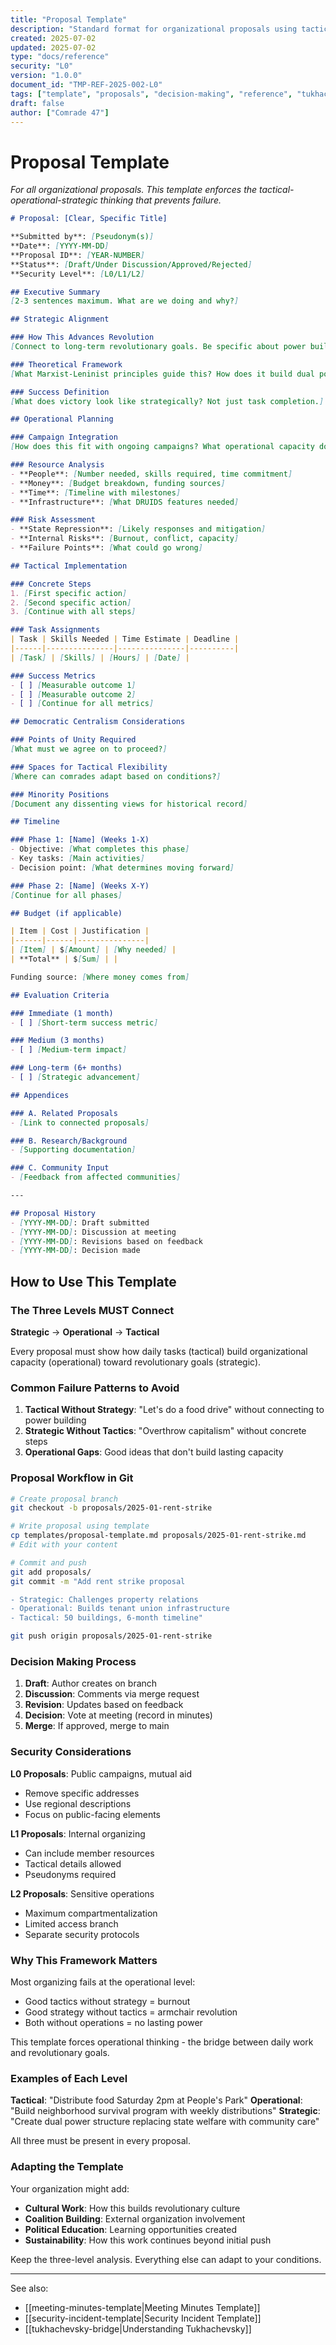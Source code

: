 ```yaml
---
title: "Proposal Template"
description: "Standard format for organizational proposals using tactical-operational-strategic framework"
created: 2025-07-02
updated: 2025-07-02
type: "docs/reference"
security: "L0"
version: "1.0.0"
document_id: "TMP-REF-2025-002-L0"
tags: ["template", "proposals", "decision-making", "reference", "tukhachevsky"]
draft: false
author: ["Comrade 47"]
---
```


# Proposal Template

*For all organizational proposals. This template enforces the tactical-operational-strategic thinking that prevents failure.*

```markdown
# Proposal: [Clear, Specific Title]

**Submitted by**: [Pseudonym(s)]
**Date**: [YYYY-MM-DD]
**Proposal ID**: [YEAR-NUMBER]
**Status**: [Draft/Under Discussion/Approved/Rejected]
**Security Level**: [L0/L1/L2]

## Executive Summary
[2-3 sentences maximum. What are we doing and why?]

## Strategic Alignment

### How This Advances Revolution
[Connect to long-term revolutionary goals. Be specific about power building.]

### Theoretical Framework
[What Marxist-Leninist principles guide this? How does it build dual power?]

### Success Definition
[What does victory look like strategically? Not just task completion.]

## Operational Planning

### Campaign Integration
[How does this fit with ongoing campaigns? What operational capacity does it build?]

### Resource Analysis
- **People**: [Number needed, skills required, time commitment]
- **Money**: [Budget breakdown, funding sources]
- **Time**: [Timeline with milestones]
- **Infrastructure**: [What DRUIDS features needed]

### Risk Assessment
- **State Repression**: [Likely responses and mitigation]
- **Internal Risks**: [Burnout, conflict, capacity]
- **Failure Points**: [What could go wrong]

## Tactical Implementation

### Concrete Steps
1. [First specific action]
2. [Second specific action]
3. [Continue with all steps]

### Task Assignments
| Task | Skills Needed | Time Estimate | Deadline |
|------|---------------|---------------|----------|
| [Task] | [Skills] | [Hours] | [Date] |

### Success Metrics
- [ ] [Measurable outcome 1]
- [ ] [Measurable outcome 2]
- [ ] [Continue for all metrics]

## Democratic Centralism Considerations

### Points of Unity Required
[What must we agree on to proceed?]

### Spaces for Tactical Flexibility
[Where can comrades adapt based on conditions?]

### Minority Positions
[Document any dissenting views for historical record]

## Timeline

### Phase 1: [Name] (Weeks 1-X)
- Objective: [What completes this phase]
- Key tasks: [Main activities]
- Decision point: [What determines moving forward]

### Phase 2: [Name] (Weeks X-Y)
[Continue for all phases]

## Budget (if applicable)

| Item | Cost | Justification |
|------|------|---------------|
| [Item] | $[Amount] | [Why needed] |
| **Total** | $[Sum] | |

Funding source: [Where money comes from]

## Evaluation Criteria

### Immediate (1 month)
- [ ] [Short-term success metric]

### Medium (3 months)
- [ ] [Medium-term impact]

### Long-term (6+ months)
- [ ] [Strategic advancement]

## Appendices

### A. Related Proposals
- [Link to connected proposals]

### B. Research/Background
- [Supporting documentation]

### C. Community Input
- [Feedback from affected communities]

---

## Proposal History
- [YYYY-MM-DD]: Draft submitted
- [YYYY-MM-DD]: Discussion at meeting
- [YYYY-MM-DD]: Revisions based on feedback
- [YYYY-MM-DD]: Decision made
```

## How to Use This Template

### The Three Levels MUST Connect

**Strategic** → **Operational** → **Tactical**

Every proposal must show how daily tasks (tactical) build organizational capacity (operational) toward revolutionary goals (strategic).

### Common Failure Patterns to Avoid

1. **Tactical Without Strategy**: "Let's do a food drive" without connecting to power building
2. **Strategic Without Tactics**: "Overthrow capitalism" without concrete steps
3. **Operational Gaps**: Good ideas that don't build lasting capacity

### Proposal Workflow in Git

```bash
# Create proposal branch
git checkout -b proposals/2025-01-rent-strike

# Write proposal using template
cp templates/proposal-template.md proposals/2025-01-rent-strike.md
# Edit with your content

# Commit and push
git add proposals/
git commit -m "Add rent strike proposal

- Strategic: Challenges property relations
- Operational: Builds tenant union infrastructure
- Tactical: 50 buildings, 6-month timeline"

git push origin proposals/2025-01-rent-strike
```

### Decision Making Process

1. **Draft**: Author creates on branch
2. **Discussion**: Comments via merge request
3. **Revision**: Updates based on feedback
4. **Decision**: Vote at meeting (record in minutes)
5. **Merge**: If approved, merge to main

### Security Considerations

**L0 Proposals**: Public campaigns, mutual aid
- Remove specific addresses
- Use regional descriptions
- Focus on public-facing elements

**L1 Proposals**: Internal organizing
- Can include member resources
- Tactical details allowed
- Pseudonyms required

**L2 Proposals**: Sensitive operations
- Maximum compartmentalization
- Limited access branch
- Separate security protocols

### Why This Framework Matters

Most organizing fails at the operational level:
- Good tactics without strategy = burnout
- Good strategy without tactics = armchair revolution
- Both without operations = no lasting power

This template forces operational thinking - the bridge between daily work and revolutionary goals.

### Examples of Each Level

**Tactical**: "Distribute food Saturday 2pm at People's Park"
**Operational**: "Build neighborhood survival program with weekly distributions"
**Strategic**: "Create dual power structure replacing state welfare with community care"

All three must be present in every proposal.

### Adapting the Template

Your organization might add:
- **Cultural Work**: How this builds revolutionary culture
- **Coalition Building**: External organization involvement
- **Political Education**: Learning opportunities created
- **Sustainability**: How this work continues beyond initial push

Keep the three-level analysis. Everything else can adapt to your conditions.

---

See also:
- [[meeting-minutes-template|Meeting Minutes Template]]
- [[security-incident-template|Security Incident Template]]
- [[tukhachevsky-bridge|Understanding Tukhachevsky]]